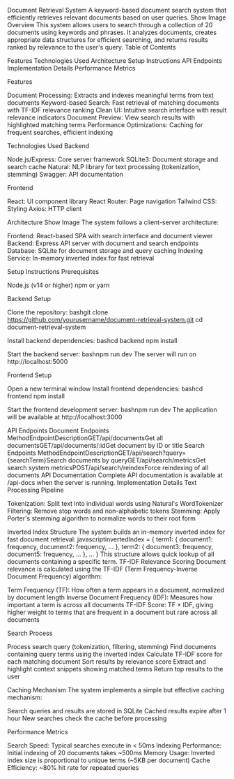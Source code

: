 Document Retrieval System
A keyword-based document search system that efficiently retrieves relevant documents based on user queries.
Show Image
Overview
This system allows users to search through a collection of 20 documents using keywords and phrases. It analyzes documents, creates appropriate data structures for efficient searching, and returns results ranked by relevance to the user's query.
Table of Contents

Features
Technologies Used
Architecture
Setup Instructions
API Endpoints
Implementation Details
Performance Metrics

Features

Document Processing: Extracts and indexes meaningful terms from text documents
Keyword-based Search: Fast retrieval of matching documents with TF-IDF relevance ranking
Clean UI: Intuitive search interface with result relevance indicators
Document Preview: View search results with highlighted matching terms
Performance Optimizations: Caching for frequent searches, efficient indexing

Technologies Used
Backend

Node.js/Express: Core server framework
SQLite3: Document storage and search cache
Natural: NLP library for text processing (tokenization, stemming)
Swagger: API documentation

Frontend

React: UI component library
React Router: Page navigation
Tailwind CSS: Styling
Axios: HTTP client

Architecture
Show Image
The system follows a client-server architecture:

Frontend: React-based SPA with search interface and document viewer
Backend: Express API server with document and search endpoints
Database: SQLite for document storage and query caching
Indexing Service: In-memory inverted index for fast retrieval

Setup Instructions
Prerequisites

Node.js (v14 or higher)
npm or yarn

Backend Setup

Clone the repository:
bashgit clone https://github.com/yourusername/document-retrieval-system.git
cd document-retrieval-system

Install backend dependencies:
bashcd backend
npm install

Start the backend server:
bashnpm run dev
The server will run on http://localhost:5000

Frontend Setup

Open a new terminal window
Install frontend dependencies:
bashcd frontend
npm install

Start the frontend development server:
bashnpm run dev
The application will be available at http://localhost:3000

API Endpoints
Document Endpoints
MethodEndpointDescriptionGET/api/documentsGet all documentsGET/api/documents/:idGet document by ID or title
Search Endpoints
MethodEndpointDescriptionGET/api/search?query={searchTerm}Search documents by queryGET/api/search/metricsGet search system metricsPOST/api/search/reindexForce reindexing of all documents
API Documentation
Complete API documentation is available at /api-docs when the server is running.
Implementation Details
Text Processing Pipeline

Tokenization: Split text into individual words using Natural's WordTokenizer
Filtering: Remove stop words and non-alphabetic tokens
Stemming: Apply Porter's stemming algorithm to normalize words to their root form

Inverted Index Structure
The system builds an in-memory inverted index for fast document retrieval:
javascriptinvertedIndex = {
  term1: { document1: frequency, document2: frequency, ... },
  term2: { document3: frequency, document5: frequency, ... },
  ...
}
This structure allows quick lookup of all documents containing a specific term.
TF-IDF Relevance Scoring
Document relevance is calculated using the TF-IDF (Term Frequency-Inverse Document Frequency) algorithm:

Term Frequency (TF): How often a term appears in a document, normalized by document length
Inverse Document Frequency (IDF): Measures how important a term is across all documents
TF-IDF Score: TF × IDF, giving higher weight to terms that are frequent in a document but rare across all documents

Search Process

Process search query (tokenization, filtering, stemming)
Find documents containing query terms using the inverted index
Calculate TF-IDF score for each matching document
Sort results by relevance score
Extract and highlight context snippets showing matched terms
Return top results to the user

Caching Mechanism
The system implements a simple but effective caching mechanism:

Search queries and results are stored in SQLite
Cached results expire after 1 hour
New searches check the cache before processing

Performance Metrics

Search Speed: Typical searches execute in < 50ms
Indexing Performance: Initial indexing of 20 documents takes ~500ms
Memory Usage: Inverted index size is proportional to unique terms (~5KB per document)
Cache Efficiency: ~80% hit rate for repeated queries
